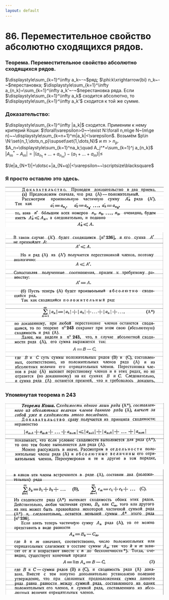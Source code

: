 ```yaml
---
layout: default
---
```

# 86. Переместительное свойство абсолютно сходящихся рядов.

### Теорема. Переместительное свойство абсолютно сходящихся рядов.
$\displaystyle\sum_{k=1}^\infty a_k~-~$ряд; $\phi:k\xrightarrow{bi} n_k~-~$перестановка;
$\displaystyle\sum_{k=1}^\infty a_{n_k}=\sum_{k=1}^\infty a_k'~-~$перестановка ряда.
Если $\displaystyle\sum_{k=1}^\infty a_k$ сходится абсолютно, то $\displaystyle\sum_{k=1}^\infty a_k'$ сходится к той же сумме.

### Доказательство:
$\displaystyle\sum_{k=1}^\infty |a_k|$ сходится. Применим к нему критерий Коши:
$\forall\varepsilon>0~~\exist N:\forall n,m\ge N~(m\ge n)~~\displaystyle\sum_{k=n+1}^m|a_k|<\varepsilon$.
Возьмём $p\in \N:\set{n_1,\dots,n_p}\supset\set{1,\dots,N}$ и $m > n_p$.
$A_n=\displaystyle\sum_{k=1}^na_k;\quad A_j^*=\sum_{k=1}^j a_{n_k}$
$|A_m^*-A_m|=|(a_{n_1}+\dotsc+a_{n_m})-(a_1+\dotsc+a_m)|\le$

$\le|a_{N+1}|+\dotsc+|a_{N+q}|<\varepsilon~~\scriptsize\blacksquare$

### Я просто оставлю это здесь.

![Untitled](sem2/notes/analysis/exam/86/Untitled.png)

![Untitled](sem2/notes/analysis/exam/86/Untitled%201.png)

### Упомянутая теорема n 243

![Untitled](sem2/notes/analysis/exam/86/Untitled%202.png)

![Untitled](sem2/notes/analysis/exam/86/Untitled%203.png)